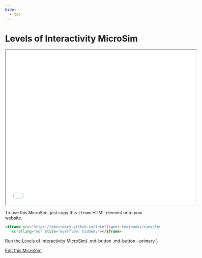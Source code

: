 ```yaml
---
hide:
  - toc
---
```

# Levels of Interactivity MicroSim



<iframe src="./main.html" width="620px" height="505px" scrolling="no"
  style="overflow: hidden;"></iframe>

To use this MicroSim, just copy this ```iframe``` HTML element onto your website.

```html
<iframe src="https://dmccreary.github.io/intelligent-textbooks/sims/levels-of-interactivity/main.html" height="505px" 
   scrolling="no" style="overflow: hidden;"></iframe>
```

[Run the Levels of Interactivity MicroSim](./main.html){ .md-button .md-button--primary }

[Edit this MicroSim](https://editor.p5js.org/dmccreary/sketches/dzxgBoTw0)